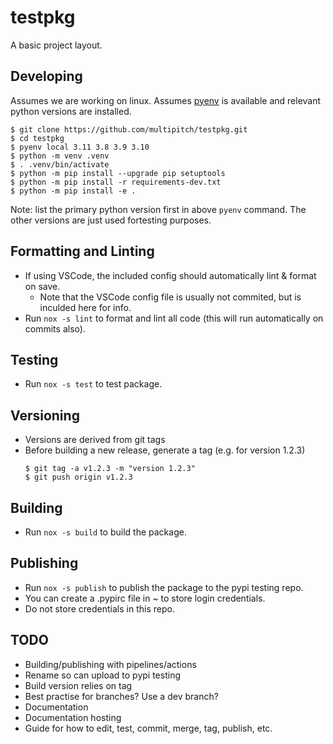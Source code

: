 # testpkg
A basic project layout.

## Developing
Assumes we are working on linux.
Assumes [pyenv](https://github.com/pyenv/pyenv) is available and relevant python versions are installed.
```
$ git clone https://github.com/multipitch/testpkg.git
$ cd testpkg
$ pyenv local 3.11 3.8 3.9 3.10
$ python -m venv .venv
$ . .venv/bin/activate
$ python -m pip install --upgrade pip setuptools
$ python -m pip install -r requirements-dev.txt
$ python -m pip install -e .
```
Note: list the primary python version first in above `pyenv` command.
The other versions are just used fortesting purposes.

## Formatting and Linting
- If using VSCode, the included config should automatically lint & format on save.
  - Note that the VSCode config file is usually not commited, but is inculded here for info.
- Run `nox -s lint` to format and lint all code (this will run automatically on commits also).

## Testing
- Run `nox -s test` to test package.

## Versioning
- Versions are derived from git tags
- Before building a new release, generate a tag (e.g. for version 1.2.3)
  ```
  $ git tag -a v1.2.3 -m "version 1.2.3"
  $ git push origin v1.2.3
  ```
## Building
- Run `nox -s build` to build the package.

## Publishing
- Run `nox -s publish` to publish the package to the pypi testing repo.
- You can create a .pypirc file in ~ to store login credentials.
- Do not store credentials in this repo.


## TODO
- Building/publishing with pipelines/actions
- Rename so can upload to pypi testing
- Build version relies on tag
- Best practise for branches? Use a dev branch?
- Documentation
- Documentation hosting
- Guide for how to edit, test, commit, merge, tag, publish, etc.
